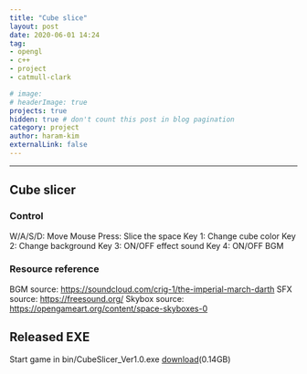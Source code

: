 ```yaml
---
title: "Cube slice"
layout: post
date: 2020-06-01 14:24
tag: 
- opengl
- c++
- project
- catmull-clark

# image: 
# headerImage: true
projects: true
hidden: true # don't count this post in blog pagination
category: project
author: haram-kim
externalLink: false
---
```



---
## Cube slicer

### Control

W/A/S/D: Move
Mouse Press: Slice the space
Key 1: Change cube color
Key 2: Change background
Key 3: ON/OFF effect sound
Key 4: ON/OFF BGM

### Resource reference

BGM source: https://soundcloud.com/crig-1/the-imperial-march-darth
SFX source: https://freesound.org/
Skybox source: https://opengameart.org/content/space-skyboxes-0

## Released EXE
Start game in bin/CubeSlicer_Ver1.0.exe
 [download](http://icsl.snu.ac.kr/haramkim/CubeSlicer_Ver1.0.zip)(0.14GB)
 
